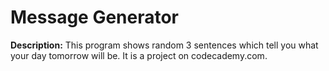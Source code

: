 # Message Generator
**Description:**
This program shows random 3 sentences which tell you what your day tomorrow will be. It is a project on codecademy.com.